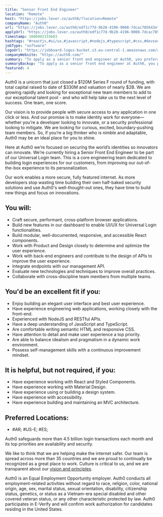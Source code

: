 ```yaml
---
title: "Senior Front End Engineer"
location: "Remote"
host: "https://jobs.lever.co/auth0/?location=Remote"
companyName: "Auth0"
url: "https://jobs.lever.co/auth0/edf1c77d-9b28-4196-9008-7dcac785643e"
applyUrl: "https://jobs.lever.co/auth0/edf1c77d-9b28-4196-9008-7dcac785643e/apply"
timestamp: 1606992155683
hashtags: "#reactjs,#ui/ux,#javascript,#nodejs,#typescript,#css,#devsec,#html,#management,#office"
jobType: "software"
logoUrl: "https://jobboard-logos-bucket.s3.eu-central-1.amazonaws.com/auth0"
companyWebsite: "https://auth0.com/"
summary: "To apply as a senior front end engineer at Auth0, you preferably need to have have experience engineering web applications."
summaryBackup: "To apply as a senior front end engineer at Auth0, you preferably need to have some knowledge of: #devsec, #reactjs, #ui/ux."
featured: 4
---
```


Auth0 is a unicorn that just closed a $120M Series F round of funding, with total capital raised to date of $330M and valuation of nearly $2B. We are growing rapidly and looking for exceptional new team members to add to our exceptional talent pool - and who will help take us to the next level of success. One team, one score. 

Our vision is to provide people with secure access to any application in one click or less. And our promise is to make identity work for everyone—whether you’re a developer looking to innovate, or a security professional looking to mitigate. We are looking for curious, excited, boundary-pushing team members. So, if you’re a big thinker who is nimble and adaptable, Auth0 may be an ideal place for you to shine.

Here at Auth0 we’re focused on securing the world’s identities so innovators can innovate. We’re currently hiring a Senior Front End Engineer to be part of our Universal Login team. This is a core engineering team dedicated to building login experiences for our customers, from improving our out-of-the-box experience to its personalization. 

Our work enables a more secure, fully featured internet. As more developers stop wasting time building their own half-baked security solutions and use Auth0's well-thought-out ones, they have time to build new things and focus on innovations.

## You will:

*   Craft secure, performant, cross-platform browser applications.
*   Build new features in our dashboard to enable UI/UX for Universal Login functionalities.
*   Build modular, well-documented, responsive, and accessible React components.
*   Work with Product and Design closely to determine and optimize the user experience.
*   Work with back-end engineers and contribute to the design of APIs to improve the user experience.
*   Integrate endpoints with our management API.
*   Evaluate new technologies and techniques to improve overall practices.
*   Collaborate with cross-discipline team members from multiple teams.

## You'd be an excellent fit if you:

*   Enjoy building an elegant user interface and best user experience.
*   Have experience engineering web applications, working closely with the front-end.
*   Experienced with NodeJS and RESTful APIs.
*   Have a deep understanding of JavaScript and TypeScript.
*   Are comfortable writing semantic HTML and responsive CSS.
*   Have attention to detail and make user experience a top priority.
*   Are able to balance idealism and pragmatism in a dynamic work environment.
*   Possess self-management skills with a continuous improvement mindset.

## It is helpful, but not required, if you:

*   Have experience working with React and Styled Components.
*   Have experience working with Material Design.
*   Have experience using or building a design system.
*   Have experience with accessibility.
*   Have experience building and maintaining an MVC architecture.

## Preferred Locations:

*   #AR; #US-E; #ES;

Auth0 safeguards more than 4.5 billion login transactions each month and its top priorities are availability and security.

We like to think that we are helping make the internet safer. Our team is spread across more than 35 countries and we are proud to continually be recognized as a great place to work. Culture is critical to us, and we are transparent about our [vision and principles](https://auth0.com/blog/the-developer-first-identity-platform-auth0-story-and-future). 

Auth0 is an Equal Employment Opportunity employer. Auth0 conducts all employment-related activities without regard to race, religion, color, national origin, age, sex, marital status, sexual orientation, disability, citizenship status, genetics, or status as a Vietnam-era special disabled and other covered veteran status, or any other characteristic protected by law. Auth0 participates in E-Verify and will confirm work authorization for candidates residing in the United States.
